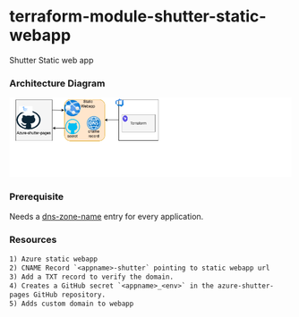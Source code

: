 # terraform-module-shutter-static-webapp
Shutter Static web app

### Architecture Diagram
![Architecture](shutter_architecture_diagram.drawio.png)
### Prerequisite 
  Needs a [dns-zone-name](https://github.com/hmcts/azure-platform-terraform/blob/bad0b5732456e887cac8e53b78bf0856586e27d9/environments/sbox/sbox.tfvars#L575C1-L575C1) entry for every application.
### Resources

    1) Azure static webapp
    2) CNAME Record `<appname>-shutter` pointing to static webapp url
    3) Add a TXT record to verify the domain. 
    4) Creates a GitHub secret `<appname>_<env>` in the azure-shutter-pages GitHub repository.
    5) Adds custom domain to webapp


